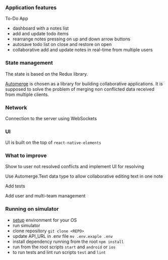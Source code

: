 ### Application features
To-Do App
- dashboard with a notes list
- add and update todo items
- rearrange notes pressing on up and down arrow buttons
- autosave todo list on close and restore on open
- collaborative add and update notes in real-time from multiple users

### State management

The state is based on the Redux library.

[Automerge](https://github.com/automerge/automerge) is chosen as a library for building collaborative applications.
It is supposed to solve the problem of merging non conflicted data received from multiple clients.

### Network
Connection to the server using WebSockets

### UI
UI is built on the top of `react-native-elements`

### What to improve
Show to user not resolved conflicts and implement UI for resolving

Use Automerge.Text data type to allow collaborative editing text in one note

Add tests

Add user and multi-team management

### Running on simulator

- [setup](https://reactnative.dev/docs/environment-setup) environment for your OS
- run simulator
- clone repository `git clone <REPO>`
- update API_URL in .env file `mv .env.exaple .env`
- install dependency running from the root `npm install`
- run  from the root scripts `start` and `android` or `ios`
- to run tests and lint run scripts `test` and `lint`
